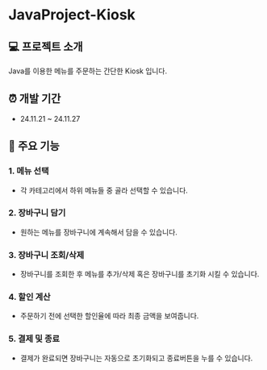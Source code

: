 # JavaProject-Kiosk

## 💻 프로젝트 소개
Java를 이용한 메뉴를 주문하는 간단한 Kiosk 입니다.

## ⏰ 개발 기간
* 24.11.21 ~ 24.11.27

## 📌 주요 기능
### 1. 메뉴 선택
- 각 카테고리에서 하위 메뉴들 중 골라 선택할 수 있습니다.
### 2. 장바구니 담기
- 원하는 메뉴를 장바구니에 계속해서 담을 수 있습니다.
### 3. 장바구니 조회/삭제
- 장바구니를 조회한 후 메뉴를 추가/삭제 혹은 장바구니를 초기화 시킬 수 있습니다.
### 4. 할인 계산
- 주문하기 전에 선택한 할인율에 따라 최종 금액을 보여줍니다.
### 5. 결제 및 종료
- 결제가 완료되면 장바구니는 자동으로 초기화되고 종료버튼을 누를 수 있습니다.
